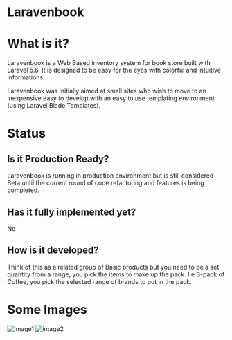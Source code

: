 # Laravenbook

# What is it?

Laravenbook is a Web Based inventory system for book store built with Laravel 5.6. It is designed to be easy for the eyes with colorful and intuitive informations.

Laravenbook was initially aimed at small sites who wish to move to an inexpensive easy to develop with an easy to use templating environment (using Laravel Blade Templates).




# Status

## Is it Production Ready?

Laravenbook is running in production environment but is still considered Beta until the current round of code refactoring and features is being completed.


## Has it fully implemented yet?

No

## How is it developed?

Think of this as a related group of Basic products but you need to be a set quantity from a range, you pick the items to make up the pack. I.e 3-pack of Coffee, you pick the selected range of brands to put in the pack.



# Some Images
![image1](https://i.imgur.com/bwSQJam.png)
![image2](https://i.imgur.com/FWm5isa.png)
